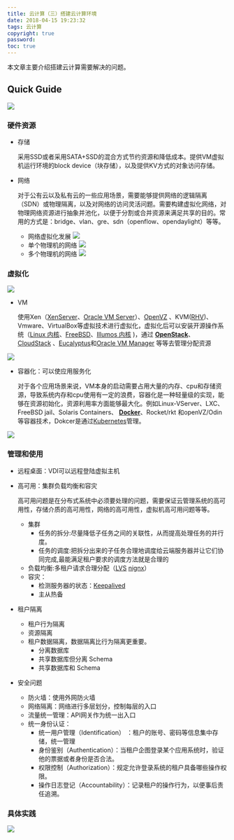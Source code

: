 ```yaml
---
title: 云计算（三）搭建云计算环境
date: 2018-04-15 19:23:32
tags: 云计算
copyright: true
password:
toc: true
---
```


本文章主要介绍搭建云计算需要解决的问题。

<!--more-->
## Quick Guide


![](/image/云计算03/云计算03_001.jpg)


### 硬件资源

- 存储

  采用SSD或者采用SATA+SSD的混合方式节约资源和降低成本。提供VM虚拟机运行环境的block device（块存储），以及提供KV方式的对象访问存储。

- 网络

	对于公有云以及私有云的一些应用场景，需要能够提供网络的逻辑隔离（SDN）或物理隔离，以及对网络的访问灵活问题。需要构建虚拟化网络，对物理网络资源进行抽象并池化，以便于分割或合并资源来满足共享的目的。常用的方式是：bridge、vlan、gre、sdn（openflow、opendaylight）等等。

	- 网络虚拟化发展
	![](/image/云计算03/云计算03_002.jpg)
	- 单个物理机的网络
	![](/image/云计算03/云计算03_003.jpg)
	- 多个物理机的网络
	![](/image/云计算03/云计算03_004.jpg)

  
### 虚拟化

![](/image/云计算03/云计算03_005.jpg)

- VM

	使用Xen（[XenServer](https://xenserver.org/)、[Oracle VM Server](https://docs.oracle.com/cd/E50699_01/html/E50085/gkers.html)）、[OpenVZ](https://openvz.org/) 、KVM([RHV](https://access.redhat.com/documentation/en-us/))、Vmware、VirtualBox等虚拟技术进行虚拟化，虚拟化后可以安装开源操作系统（[Linux 内核]( https://distrowatch.com/ )、[FreeBSD]( https://www.freebsd.org/zh_CN/where.html )、[Illumos 内核]( https://illumos.org/) )，通过  **[OpenStack](https://docs.openstack.org/ussuri/)**、[CloudStack](http://cloudstack.apache.org/) 、[Eucalyptus](https://github.com/eucalyptus/eucalyptus)和[Oracle VM Manager](https://www.oracle.com/technetwork/cn/server-storage/vm/overview/ovm-211034-zhs.html) 等等去管理分配资源

![](/image/云计算03/云计算03_006.jpg)

- 容器化：可以使应用服务化

	对于各个应用场景来说，VM本身的启动需要占用大量的内存、cpu和存储资源，导致系统内存和cpu使用有一定的浪费，容器化是一种轻量级的实现，能够在资源初始化，资源利用率方面能够最大化。例如Linux-VServer、LXC、FreeBSD jail、Solaris Containers、
**[Docker]( https://www.docker.com/ )**、Rocket/rkt 和openVZ/Odin等容器技术，Dokcer是通过[Kubernetes](https://kubernetes.io/)管理。

![](/image/云计算03/云计算03_007.jpg)


### 管理和使用


- 远程桌面：VDI可以远程登陆虚拟主机

- 高可用：集群负载均衡和容灾

	高可用问题是在分布式系统中必须要处理的问题，需要保证云管理系统的高可用性，存储介质的高可用性，网络的高可用性，虚拟机高可用问题等等。
	
	- 集群
        - 任务的拆分:尽量降低子任务之间的关联性，从而提高处理任务的并行度。
        - 任务的调度:把拆分出来的子任务合理地调度给云端服务器并让它们协同完成,最能满足租户要求的调度方法就是合理的
    - 负载均衡:多租户请求合理分配（[LVS](http://www.linuxvirtualserver.org/) [nignx](http://nginx.org/en/download.html)）
    - 容灾：
    	- 检测服务器的状态：[Keepalived](https://www.keepalived.org/) 
    	- 主从热备

- 租户隔离
	- 租户行为隔离
	- 资源隔离
	- 租户数据隔离，数据隔离比行为隔离更重要。
		- 分离数据库
		- 共享数据库但分离 Schema
		- 共享数据库和 Schema



- 安全问题
    - 防火墙：使用外网防火墙
    - 网络隔离：网络进行多层划分，控制每层的入口
    - 流量统一管理：API网关作为统一出入口
    - 统一身份认证：
    	- 统一用户管理（Identification） ：租户的账号、密码等信息集中存储，统一管理	
    	- 身份鉴别（Authentication）：当租户企图登录某个应用系统时，验证他的票据或者身份是否合法。
    	- 权限控制（Authorization）：规定允许登录系统的租户具备哪些操作权限。
    	- 操作日志登记（Accountability）：记录租户的操作行为，以便事后责任追溯。


### 具体实践

![](/image/云计算03/云计算03_008.jpg)
